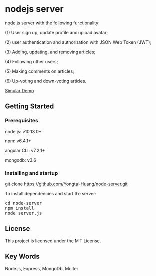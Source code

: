 # nodejs server

node.js server with the following functionality:

(1) User sign up, update profile and upload avatar;

(2) user authentication and authorization with JSON Web Token (JWT);

(3) Adding, updating, and removing articles;

(4) Following other users;

(5) Making comments on articles;

(6) Up-voting and down-voting articles.


<a href="https://www.webkang.com">Simular Demo</a>

## Getting Started

### Prerequisites

node.js: v10.13.0+

npm: v6.4.1+

angular CLI: v7.2.1+

mongodb: v3.6

### Installing and startup

git clone https://github.com/Yongtai-Huang/node-server.git

To install dependencies and start the server:

<pre>
cd node-server
npm install
node server.js
</pre>

## License

This project is licensed under the MIT License.

## Key Words

Node.js, Express, MongoDb, Multer
